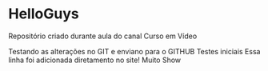 # HelloGuys
 Repositório criado durante aula do canal Curso em Vídeo

 Testando as alterações no GIT e enviano para o GITHUB
 Testes iniciais
 Essa linha foi adicionada diretamento no site! Muito Show
